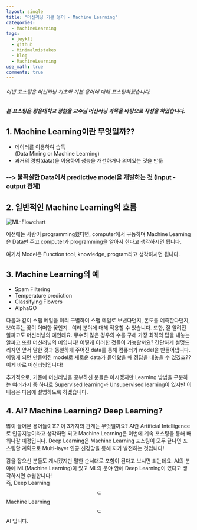 ```yaml
---
layout: single
title: "머신러닝 기본 용어 - Machine Learning"
categories:
  - MachineLearning
tags:
  - jeykll
  - github
  - Minimalmistakes
  - blog
  - MachineLearning
use_math: true
comments: true
---
```


###### 이번 포스팅은 머신러닝 기초와 기본 용어에 대해 포스팅하겠습니다.

##### 본 포스팅은 광운대학교 정한울 교수님 머신러닝 과목을 바탕으로 작성을 하였습니다.

## 1. Machine Learning이란 무엇일까??
 + 데이터를 이용하여 습득  
 (Data Mining or Machine Learning)  
 + 과거의 경험(data)을 이용하여 성능을 개선하거나 의미있는 것을 만듦

### --> 불확실한 Data에서 predictive model을 개발하는 것 (input - output 관계)

## 2. 일반적인 Machine Learning의 흐름

![ML-Flowchart](https://user-images.githubusercontent.com/61397479/85912569-51667480-b868-11ea-8a89-427f1868c533.PNG)  

예전에는 사람이 programming했다면, computer에서 구동하며 Machine Learning은 Data만 주고 computer가 programming을 알아서 한다고 생각하시면 됩니다.

여기서 Model은 Function tool, knowledge, program라고 생각하시면 됩니다.

## 3. Machine Learning의 예
 + Spam Filtering
 + Temperature prediction
 + Classifying Flowers
 + AlphaGO  

다음과 같이 스팸 메일을 미리 구별하여 스팸 메일로 보낸다던지, 온도를 예측한다던지, 보여주는 꽃이 어떠한 꽃인지.. 여러 분야에 대해 적용할 수 있습니다. 또한, 잘 알려진 알파고도 머신러닝의 예인데요. 무수히 많은 경우의 수를 구해 가장 최적의 답을 내놓는 알파고 또한 머신러닝의 예입니다!
어떻게 이러한 것들이 가능할까요? 간단하게 설명드리자면 앞서 말한 것과 동일하게 주어진 data를 통해 컴퓨터가 model을 만들어냅니다. 이렇게 되면 만들어진 model로 새로운 data가 들어왔을 때 정답을 내놓을 수 있겠죠?? 이게 바로 머신러닝입니다!

추가적으로, 기존에 머신러닝을 공부하신 분들은 아시겠지만 Learning 방법을 구분하는 여러가지 중 하나로 Supervised learning과 Unsupervised learning이 있지만 이 내용은 다음에 설명하도록 하겠습니다.

## 4. AI? Machine Learning? Deep Learning?  

 많이 들어본 용어들이죠? 이 3가지의 관계는 무엇일까요?
 AI란 Artificial Intelligence로 인공지능이라고 생각하면 되고 Machine Learning은 이번에 계속 포스팅을 통해 배워나갈 예정입니다. Deep Learning은 Machine Learning 포스팅이 모두 끝나면 포스팅할 계획으로 Multi-layer 인공 신경망을 통해 자가 발전하는 것입니다!

 감을 잡으신 분들도 계시겠지만 말한 순서대로 포함이 된다고 보시면 되는데요. AI의 분야에 ML(Machine Learning)이 있고 ML의 분야 안에 Deep Learning이 있다고 생각하시면 수월합니다!  
 즉, Deep Learning $$\subset$$ Machine Learning $$\subset$$ AI 입니다.
